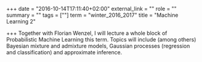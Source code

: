 +++
date = "2016-10-14T17:11:40+02:00"
external_link = ""
role = ""
summary = ""
tags = [""]
term = "winter_2016_2017"
title = "Machine Learning 2"

+++
Together with Florian Wenzel, I will lecture a whole block of Probabilistic Machine Learning this term. Topics will include (among others) Bayesian mixture and admixture models, Gaussian processes (regression and classification) and approximate inference.
